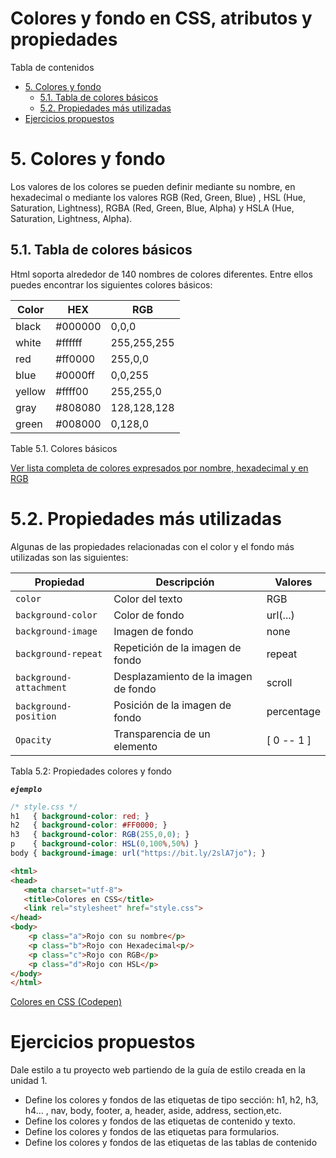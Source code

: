 # Colores y fondo en CSS, atributos y propiedades

Tabla de contenidos

-   [5. Colores y fondo](#5-Colores-y-fondo)
    -   [5.1. Tabla de colores básicos](#51-Tabla-de-colores-básicos)
    -   [5.2. Propiedades más utilizadas](#52-Propiedades-más-utilizadas)
-   [Ejercicios propuestos](#Ejercicios-propuestos)

# 5. Colores y fondo

Los valores de los colores se pueden definir mediante su nombre, en hexadecimal o mediante los valores RGB (Red, Green, Blue) , HSL (Hue, Saturation, Lightness), RGBA (Red, Green, Blue, Alpha) y HSLA (Hue, Saturation, Lightness, Alpha).

## 5.1. Tabla de colores básicos

Html soporta alrededor de 140 nombres de colores diferentes. Entre ellos puedes encontrar los siguientes colores básicos:

| Color | HEX | RGB |
| ----- | --- | --- |
| black | #000000 | 0,0,0 |
| white | #ffffff | 255,255,255 |
| red | #ff0000 | 255,0,0 |
| blue | #0000ff | 0,0,255 |
| yellow | #ffff00 | 255,255,0 |
| gray | #808080 | 128,128,128 |
| green | #008000 | 0,128,0 |
Table 5.1. Colores básicos

[Ver lista completa de colores expresados por nombre, hexadecimal y en RGB](https://www.w3schools.com/cssref/css_colors.asp)

# 5.2. Propiedades más utilizadas

Algunas de las propiedades relacionadas con el color y el fondo más utilizadas son las siguientes:

| Propiedad | Descripción | Valores |
| --- | --- | --- |
| `color` | Color del texto | RGB | HSL | HEX | nombre del color | RGBA | HSLA |
| `background-color` | Color de fondo | url(...) | none |
| `background-image` | Imagen de fondo | none | underline | overline | line-through | * |
| `background-repeat` | Repetición de la imagen de fondo | repeat | repeat-x | repeat-y | no-repeat |
| `background-attachment` | Desplazamiento de la imagen de fondo | scroll | fixed |
| `background-position` | Posición de la imagen de fondo | percentage | length | left | center | right |
| `Opacity` | Transparencia de un elemento | [ 0 -- 1 ] |
Tabla 5.2: Propiedades colores y fondo

***`ejemplo`***

```css
/* style.css */
h1   { background-color: red; }
h2   { background-color: #FF0000; }
h3   { background-color: RGB(255,0,0); }
p    { background-color: HSL(0,100%,50%) }
body { background-image: url("https://bit.ly/2slA7jo"); }
```

```html
<html>
<head>
   <meta charset="utf-8"> 
   <title>Colores en CSS</title> 
   <link rel="stylesheet" href="style.css"> 
</head>
<body>
    <p class="a">Rojo con su nombre</p>
    <p class="b">Rojo con Hexadecimal<p/>
    <p class="c">Rojo con RGB</p>
    <p class="d">Rojo con HSL</p>
</body>
</html>
```

[Colores en CSS (Codepen)](https://codepen.io/sergio-rey-personal/pen/JjGbyeK)


# Ejercicios propuestos
Dale estilo a tu proyecto web partiendo de la guía de estilo creada en la unidad 1.

-   Define los colores y fondos de las etiquetas de tipo sección: h1, h2, h3, h4... , nav, body, footer, a, header, aside, address, section,etc.
-   Define los colores y fondos de las etiquetas de contenido y texto.
-   Define los colores y fondos de las etiquetas para formularios.
-   Define los colores y fondos de las etiquetas de las tablas de contenido